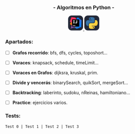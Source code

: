 <h3 align="center">- Algoritmos en Python -</h3>

<p align="center">
  <a href="https://skillicons.dev">
    <img src="./_icons/Idea-Dark.svg" width="48">
    <img src="./_icons/Python-Dark.svg" width="48">
  </a>
</p>

<h3>Apartados:</h3>

- [ ] **Grafos recorrido**: bfs, dfs, cycles, toposhort...
- [ ] **Voraces**: knapsack, schedule, timeLimit...
- [ ] **Voraces en Grafos**: dijksra, kruskal, prim.
- [ ] **Divide y vencerás**: binarySearch, quikSort, mergeSort...
- [ ] **Backtracking**: laberinto, sudoku, nReinas, hamiltoniano...
- [ ] **Practice**: ejercicios varios. 


<h3>Tests:</h3>

```
Test 0 | Test 1 | Test 2 | Test 3  
```
